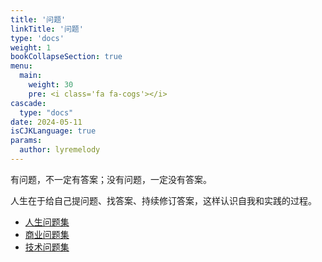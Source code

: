 ```yaml
---
title: '问题'
linkTitle: '问题'
type: 'docs'
weight: 1
bookCollapseSection: true
menu:
  main:
    weight: 30
    pre: <i class='fa fa-cogs'></i>
cascade:
  type: "docs"
date: 2024-05-11
isCJKLanguage: true
params:
  author: lyremelody
---
```


有问题，不一定有答案；没有问题，一定没有答案。

人生在于给自己提问题、找答案、持续修订答案，这样认识自我和实践的过程。

* [人生问题集](./worldview-questions/_index.md)
* [商业问题集](./business-questions/_index.md)
* [技术问题集](./it-tech-interview-questions/_index.md)
